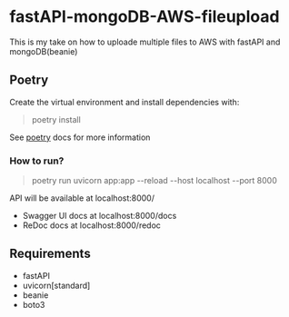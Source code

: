 # fastAPI-mongoDB-AWS-fileupload

This is my take on how to uploade multiple files to AWS with fastAPI and mongoDB(beanie)

## Poetry
Create the virtual environment and install dependencies with:

> poetry install

See [poetry](https://python-poetry.org/docs/) docs for more information

### How to run? 
> poetry run uvicorn app:app --reload --host localhost --port 8000

API will be available at localhost:8000/
* Swagger UI docs at localhost:8000/docs
* ReDoc docs at localhost:8000/redoc

## Requirements
* fastAPI
* uvicorn[standard]
* beanie
* boto3
